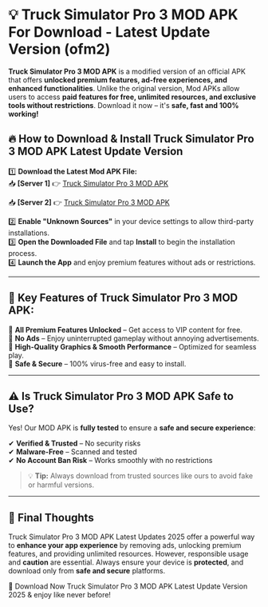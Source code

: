 # 💡 Truck Simulator Pro 3 MOD APK For Download - Latest Update Version (ofm2)

**Truck Simulator Pro 3 MOD APK** is a modified version of an official APK that offers **unlocked premium features, ad-free experiences, and enhanced functionalities**. Unlike the original version, Mod APKs allow users to access **paid features for free, unlimited resources, and exclusive tools without restrictions**. Download it now – it's **safe, fast and 100% working!**

## 🔥 **How to Download & Install Truck Simulator Pro 3 MOD APK Latest Update Version**

1️⃣ **Download the Latest Mod APK File:**  
📥 **[Server 1]** 👉 [Truck Simulator Pro 3 MOD APK](https://hapymods.com?title=Truck+Simulator+Pro+3+MOD+APK&ref=FU1)

📥 **[Server 2]** 👉 [Truck Simulator Pro 3 MOD APK](https://hapymods.com?title=Truck+Simulator+Pro+3+MOD+APK&ref=FU1)

2️⃣ **Enable "Unknown Sources"** in your device settings to allow third-party installations.  
3️⃣ **Open the Downloaded File** and tap **Install** to begin the installation process.  
4️⃣ **Launch the App** and enjoy premium features without ads or restrictions.

---

## 🌟 **Key Features of Truck Simulator Pro 3 MOD APK:**
 
🔽 **All Premium Features Unlocked** – Get access to VIP content for free.  
🔽 **No Ads** – Enjoy uninterrupted gameplay without annoying advertisements.  
🔽 **High-Quality Graphics & Smooth Performance** – Optimized for seamless play.  
🔽 **Safe & Secure** – 100% virus-free and easy to install.  

---

## ⚠️ **Is Truck Simulator Pro 3 MOD APK Safe to Use?**

Yes! Our MOD APK is **fully tested** to ensure a **safe and secure experience**:

✔ **Verified & Trusted** – No security risks  
✔ **Malware-Free** – Scanned and tested  
✔ **No Account Ban Risk** – Works smoothly with no restrictions

> 💡 **Tip:** Always download from trusted sources like ours to avoid fake or harmful versions.

---

## 📌 **Final Thoughts**
 
Truck Simulator Pro 3 MOD APK Latest Updates 2025 offer a powerful way to **enhance your app experience** by removing ads, unlocking premium features, and providing unlimited resources. However, responsible usage and **caution** are essential. Always ensure your device is **protected**, and download only from **safe and secure** platforms.  

🔽 Download Now Truck Simulator Pro 3 MOD APK Latest Update Version 2025 & enjoy like never before!